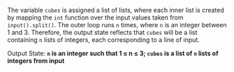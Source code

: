 The variable `cubes` is assigned a list of lists, where each inner list is created by mapping the `int` function over the input values taken from `input().split()`. The outer loop runs `n` times, where `n` is an integer between 1 and 3. Therefore, the output state reflects that `cubes` will be a list containing `n` lists of integers, each corresponding to a line of input.

Output State: **`n` is an integer such that 1 ≤ n ≤ 3; `cubes` is a list of `n` lists of integers from input**